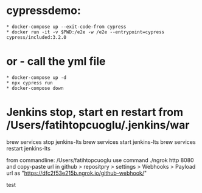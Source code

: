 # cypressdemo:
    * docker-compose up --exit-code-from cypress
    * docker run -it -v $PWD:/e2e -w /e2e --entrypoint=cypress cypress/included:3.2.0
       
# or - call the yml file
    * docker-compose up -d
    * npx cypress run
    * docker-compose down
    
# Jenkins stop, start en restart from /Users/fatihtopcuoglu/.jenkins/war
brew services stop jenkins-lts
brew services start jenkins-lts
brew services restart jenkins-lts

from commandline:
/Users/fatihtopcuoglu
use command ./ngrok http 8080
and copy-paste url in github > repositpry > settings > Webhooks > Payload url as "https://dfc2f53e215b.ngrok.io/github-webhook/"

test






